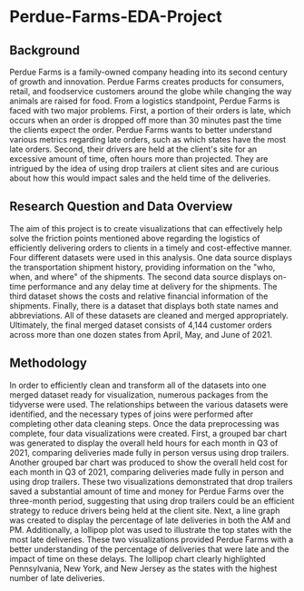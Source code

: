 # Perdue-Farms-EDA-Project

## Background
Perdue Farms is a family-owned company heading into its second century of growth and innovation. Perdue Farms creates products for consumers, retail, and foodservice customers around the globe while changing the way animals are raised for food. From a logistics standpoint, Perdue Farms is faced with two major problems. First, a portion of their orders is late, which occurs when an order is dropped off more than 30 minutes past the time the clients expect the order. Perdue Farms wants to better understand various metrics regarding late orders, such as which states have the most late orders. Second, their drivers are held at the client's site for an excessive amount of time, often hours more than projected. They are intrigued by the idea of using drop trailers at client sites and are curious about how this would impact sales and the held time of the deliveries.

## Research Question and Data Overview
The aim of this project is to create visualizations that can effectively help solve the friction points mentioned above regarding the logistics of efficiently delivering orders to clients in a timely and cost-effective manner. Four different datasets were used in this analysis. One data source displays the transportation shipment history, providing information on the "who, when, and where" of the shipments. The second data source displays on-time performance and any delay time at delivery for the shipments. The third dataset shows the costs and relative financial information of the shipments. Finally, there is a dataset that displays both state names and abbreviations. All of these datasets are cleaned and merged appropriately. Ultimately, the final merged dataset consists of 4,144 customer orders across more than one dozen states from April, May, and June of 2021.

## Methodology
In order to efficiently clean and transform all of the datasets into one merged dataset ready for visualization, numerous packages from the tidyverse were used. The relationships between the various datasets were identified, and the necessary types of joins were performed after completing other data cleaning steps. Once the data preprocessing was complete, four data visualizations were created. First, a grouped bar chart was generated to display the overall held hours for each month in Q3 of 2021, comparing deliveries made fully in person versus using drop trailers. Another grouped bar chart was produced to show the overall held cost for each month in Q3 of 2021, comparing deliveries made fully in person and using drop trailers. These two visualizations demonstrated that drop trailers saved a substantial amount of time and money for Perdue Farms over the three-month period, suggesting that using drop trailers could be an efficient strategy to reduce drivers being held at the client site.
Next, a line graph was created to display the percentage of late deliveries in both the AM and PM. Additionally, a lollipop plot was used to illustrate the top states with the most late deliveries. These two visualizations provided Perdue Farms with a better understanding of the percentage of deliveries that were late and the impact of time on these delays. The lollipop chart clearly highlighted Pennsylvania, New York, and New Jersey as the states with the highest number of late deliveries.
